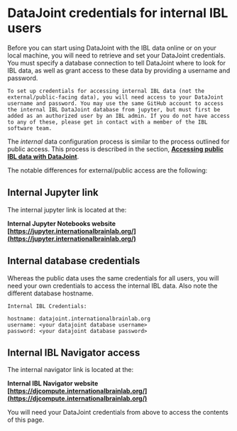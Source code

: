 # DataJoint credentials for internal IBL users

Before you can start using DataJoint with the IBL data online or on your local machine, you will need to retrieve and set your DataJoint credentials. You must specify a database connection to tell DataJoint where to look for IBL data, as well as grant access to these data by providing a username and password.

```{important}
To set up credentials for accessing internal IBL data (not the external/public-facing data), you will need access to your DataJoint username and password. You may use the same GitHub account to access the internal IBL DataJoint database from jupyter, but must first be added as an authorized user by an IBL admin. If you do not have access to any of these, please get in contact with a member of the IBL software team.
```

The _internal_ data configuration process is similar to the process outlined for public access. This process is described in the section, [**Accessing public IBL data with DataJoint**](dj_public).

The notable differences for external/public access are the following:

## Internal Jupyter link

The internal jupyter link is located at the:

**Internal Jupyter Notebooks website [https://jupyter.internationalbrainlab.org/](https://jupyter.internationalbrainlab.org/)**

## Internal database credentials

Whereas the public data uses the same credentials for all users, you will need your own credentials to access the internal IBL data. Also note the different database hostname.

```{important}
Internal IBL Credentials:

hostname: datajoint.internationalbrainlab.org
username: <your datajoint database username>
password: <your datajoint database password>
```

## Internal IBL Navigator access

The internal navigator link is located at the:

**Internal IBL Navigator website [https://djcompute.internationalbrainlab.org/](https://djcompute.internationalbrainlab.org/)**

You will need your DataJoint credentials from above to access the contents of this page.
